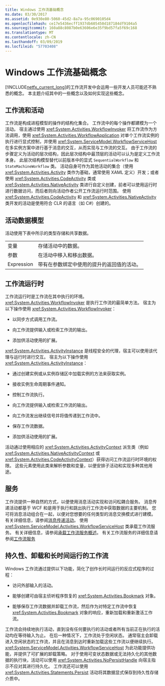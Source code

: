 ```yaml
---
title: Windows 工作流基础概念
ms.date: 03/30/2017
ms.assetid: 0e930e80-5060-45d2-8a7a-95c0690105d4
ms.openlocfilehash: ce17e5436ecff1937db605450d187184df9104a5
ms.sourcegitcommit: 160a88c8087b0e63606e6e35f9bd57fa5f69c168
ms.translationtype: MT
ms.contentlocale: zh-CN
ms.lasthandoff: 03/09/2019
ms.locfileid: "57703408"
---
```

# <a name="fundamental-windows-workflow-concepts"></a>Windows 工作流基础概念

  [!INCLUDE[netfx_current_long](../../../includes/netfx-current-long-md.md)]的工作流开发中会运用一些开发人员可能还不熟悉的概念。 本主题介绍其中的一些概念以及如何实现这些概念。  
  
## <a name="workflows-and-activities"></a>工作流和活动  
 工作流是构成进程模型的操作的结构化集合。 工作流中的每个操作都建模为一个活动。 宿主通过使用 <xref:System.Activities.WorkflowInvoker> 将工作流作为方法调用，使用 <xref:System.Activities.WorkflowApplication> 对单个工作流实例的执行进行显式控制，并使用 <xref:System.ServiceModel.WorkflowServiceHost> 在多实例方案中进行基于消息的交互，从而实现与工作流的交互。 由于工作流的步骤定义为活动的层次结构，因此层次结构中最顶层的活动可以认为是定义工作流本身。 此层次结构模型替代以前版本中的显式 `SequentialWorkflow` 和 `StateMachineWorkflow` 类。 活动自身可作为其他活动的集合（使用 <xref:System.Activities.Activity> 类作为基础，通常使用 XAML 定义）开发；或者使用 <xref:System.Activities.CodeActivity> 类或 <xref:System.Activities.NativeActivity> 类进行自定义创建，前者可以使用运行时进行数据访问，而后者则向活动作者公开工作流运行时范围。 使用 <xref:System.Activities.CodeActivity> 和 <xref:System.Activities.NativeActivity> 类开发的活动是使用符合 CLR 的语言（如 C#）创建的。  
  
## <a name="activity-data-model"></a>活动数据模型  
 活动使用下表中所示的类型存储和共享数据。  
  
|||  
|-|-|  
|变量|存储活动中的数据。|  
|参数|在活动中移入和移出数据。|  
|Expression|带有在参数绑定中使用的提升的返回值的活动。|  
  
## <a name="workflow-runtime"></a>工作流运行时  
 工作流运行时是工作流在其中执行的环境。  <xref:System.Activities.WorkflowInvoker> 是执行工作流的最简单方法。 宿主为以下操作使用 <xref:System.Activities.WorkflowInvoker>：  
  
-   以同步方式调用工作流。  
  
-   向工作流提供输入或检索工作流的输出。  
  
-   添加供活动使用的扩展。  
  
 <xref:System.Activities.ActivityInstance> 是线程安全的代理，宿主可以使用该代理与运行时进行交互。 宿主为以下操作使用 <xref:System.Activities.ActivityInstance>：  
  
-   通过创建实例或从实例存储区中加载实例的方法来获取实例。  
  
-   接收实例生命周期事件通知。  
  
-   控制工作流执行。  
  
-   向工作流提供输入或检索工作流的输出。  
  
-   向工作流发出继续信号并将值传递到工作流中。  
  
-   保存工作流数据。  
  
-   添加供活动使用的扩展。  
  
 活动通过使用相应的 <xref:System.Activities.ActivityContext> 派生类（例如 <xref:System.Activities.NativeActivityContext> 或 <xref:System.Activities.CodeActivityContext>）获得访问工作流运行时环境的权限。 这些元素使用此类来解析参数和变量，以便安排子活动和实现多种其他用途。  
  
## <a name="services"></a>服务  
 工作流提供一种自然的方式，以便使用消息活动实现和访问松耦合服务。 消息传递活动都基于 WCF 和是用于执行和跳出执行工作流中获取数据的主要机制。 您可将消息活动组合在一起，以便对您想要的任何类型的消息交换模式进行建模。 有关详细信息，请参阅[消息传递活动](../wcf/feature-details/messaging-activities.md)。 使用 <xref:System.ServiceModel.Activities.WorkflowServiceHost> 类承载工作流服务。 有关详细信息，请参阅[承载工作流服务概述](../wcf/feature-details/hosting-workflow-services-overview.md)。 有关工作流服务的详细信息请参阅[工作流服务](../wcf/feature-details/workflow-services.md)  
  
## <a name="persistence-unloading-and-long-running-workflows"></a>持久性、卸载和长时间运行的工作流  
 Windows 工作流通过提供以下功能，简化了创作长时间运行的反应式程序的过程：  
  
-   访问外部输入的活动。  
  
-   能够创建可由宿主侦听程序恢复的 <xref:System.Activities.Bookmark> 对象。  
  
-   能够保存工作流数据并卸载工作流，然后作为对特定工作流中恢复 <xref:System.Activities.Bookmark> 对象的响应，重新加载和重新激活工作流。  
  
 工作流会持续地执行活动，直到没有任何要执行的活动或者所有当前正在执行的活动均在等待输入为止。 在后一种情况下，工作流处于空闲状态。 通常宿主会卸载进入空闲状态的工作流，并且在消息到达时重新加载这些工作流以便继续执行。 <xref:System.ServiceModel.Activities.WorkflowServiceHost> 为此功能提供功能，并提供了可扩展的卸载策略。 对于使用可变状态数据或无法持久化的其他数据的执行块，活动可以使用 <xref:System.Activities.NoPersistHandle> 向宿主指示不应对其进行持久化。 工作流还可以使用 <xref:System.Activities.Statements.Persist> 活动将其数据显式保存到持久性存储介质中。
